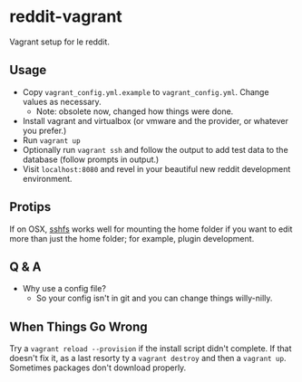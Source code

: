 reddit-vagrant
==============

Vagrant setup for le reddit.


Usage
-----

* Copy `vagrant_config.yml.example` to `vagrant_config.yml`. Change values as necessary.
    * Note: obsolete now, changed how things were done.
* Install vagrant and virtualbox (or vmware and the provider, or whatever you prefer.)
* Run `vagrant up`
* Optionally run `vagrant ssh` and follow the output to add test data to the database
   (follow prompts in output.)
* Visit `localhost:8080` and revel in your beautiful new reddit development environment.


Protips
-------

If on OSX, [sshfs](http://osxfuse.github.io/) works well for mounting the home folder if you
want to edit more than just the home folder; for example, plugin development.

Q & A
-----

* Why use a config file?
  * So your config isn't in git and you can change things willy-nilly.


When Things Go Wrong
--------------------

Try a `vagrant reload --provision` if the install script didn't complete. If that doesn't fix
it, as a last resorty ty a `vagrant destroy` and then a `vagrant up`. Sometimes packages don't
download properly.

